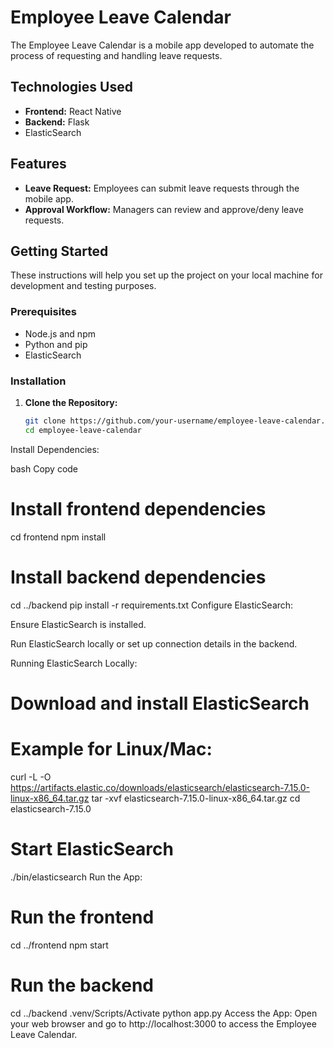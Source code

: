# Employee Leave Calendar

The Employee Leave Calendar is a mobile app developed to automate the process of requesting and handling leave requests.

## Technologies Used

- **Frontend:** React Native
- **Backend:** Flask
- ElasticSearch

## Features

- **Leave Request:** Employees can submit leave requests through the mobile app.
- **Approval Workflow:** Managers can review and approve/deny leave requests.

## Getting Started

These instructions will help you set up the project on your local machine for development and testing purposes.

### Prerequisites

- Node.js and npm
- Python and pip
- ElasticSearch

### Installation

1. **Clone the Repository:**
   ```bash
   git clone https://github.com/your-username/employee-leave-calendar.git
   cd employee-leave-calendar
Install Dependencies:

bash
Copy code
# Install frontend dependencies
cd frontend
npm install

# Install backend dependencies
cd ../backend
pip install -r requirements.txt
Configure ElasticSearch:

Ensure ElasticSearch is installed.

Run ElasticSearch locally or set up connection details in the backend.

Running ElasticSearch Locally:


# Download and install ElasticSearch
# Example for Linux/Mac:
curl -L -O https://artifacts.elastic.co/downloads/elasticsearch/elasticsearch-7.15.0-linux-x86_64.tar.gz
tar -xvf elasticsearch-7.15.0-linux-x86_64.tar.gz
cd elasticsearch-7.15.0

# Start ElasticSearch
./bin/elasticsearch
Run the App:


# Run the frontend
cd ../frontend
npm start

# Run the backend
cd ../backend
.venv/Scripts/Activate
python app.py
Access the App:
Open your web browser and go to http://localhost:3000 to access the Employee Leave Calendar.
